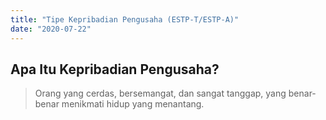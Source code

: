 ```yaml
---
title: "Tipe Kepribadian Pengusaha (ESTP-T/ESTP-A)"
date: "2020-07-22"
---
```

## Apa Itu Kepribadian Pengusaha?
> Orang yang cerdas, bersemangat, dan sangat tanggap, yang benar-benar menikmati hidup yang menantang.